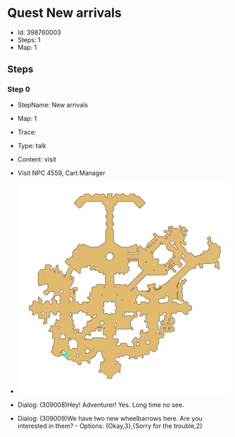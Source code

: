 # Quest New arrivals

- Id: 398760003
- Steps: 1
- Map: 1

## Steps

### Step 0
- StepName:  New arrivals
- Map:  1
- Trace:  
- Type:  talk
- Content:  visit
- Visit NPC 4559, Cart Manager

- ![images/398760003_0.png](images/398760003_0.png)
- Dialog: (309008)Hey! Adventurer! Yes. Long time no see.
- Dialog: (309009)We have two new wheelbarrows here. Are you interested in them? - Options: {Okay,3},{Sorry for the trouble,2}



